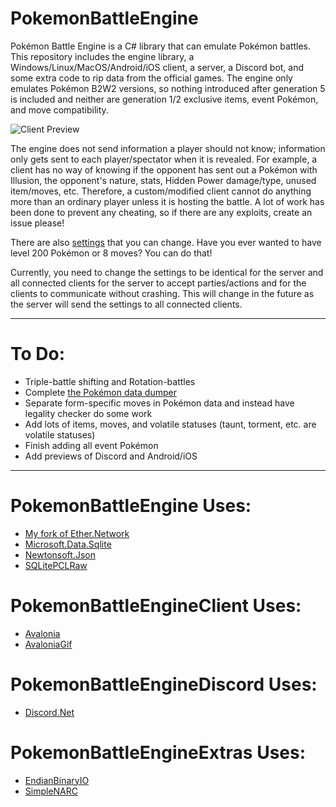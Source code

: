 # PokemonBattleEngine

Pokémon Battle Engine is a C# library that can emulate Pokémon battles.
This repository includes the engine library, a Windows/Linux/MacOS/Android/iOS client, a server, a Discord bot, and some extra code to rip data from the official games.
The engine only emulates Pokémon B2W2 versions, so nothing introduced after generation 5 is included and neither are generation 1/2 exclusive items, event Pokémon, and move compatibility.

![Client Preview](Client_Preview.gif)

The engine does not send information a player should not know; information only gets sent to each player/spectator when it is revealed.
For example, a client has no way of knowing if the opponent has sent out a Pokémon with Illusion, the opponent's nature, stats, Hidden Power damage/type, unused item/moves, etc.
Therefore, a custom/modified client cannot do anything more than an ordinary player unless it is hosting the battle. A lot of work has been done to prevent any cheating, so if there are any exploits, create an issue please!

There are also [settings](PokemonBattleEngine/Data/Settings.cs) that you can change. Have you ever wanted to have level 200 Pokémon or 8 moves? You can do that!

Currently, you need to change the settings to be identical for the server and all connected clients for the server to accept parties/actions and for the clients to communicate without crashing.
This will change in the future as the server will send the settings to all connected clients.

----
# To Do:
* Triple-battle shifting and Rotation-battles
* Complete [the Pokémon data dumper](PokemonBattleEngineTesting/PokemonDataDumper.cs)
* Separate form-specific moves in Pokémon data and instead have legality checker do some work
* Add lots of items, moves, and volatile statuses (taunt, torment, etc. are volatile statuses)
* Finish adding all event Pokémon
* Add previews of Discord and Android/iOS

----
# PokemonBattleEngine Uses:
* [My fork of Ether.Network](https://github.com/Kermalis/Ether.Network)
* [Microsoft.Data.Sqlite](https://docs.microsoft.com/en-us/ef/core)
* [Newtonsoft.Json](https://github.com/JamesNK/Newtonsoft.Json)
* [SQLitePCLRaw](https://github.com/ericsink/SQLitePCL.raw)

# PokemonBattleEngineClient Uses:
* [Avalonia](https://github.com/AvaloniaUI/Avalonia)
* [AvaloniaGif](https://github.com/jmacato/AvaloniaGif)

# PokemonBattleEngineDiscord Uses:
* [Discord.Net](https://github.com/RogueException/Discord.Net)

# PokemonBattleEngineExtras Uses:
* [EndianBinaryIO](https://github.com/Kermalis/EndianBinaryIO)
* [SimpleNARC](https://github.com/Kermalis/SimpleNARC)